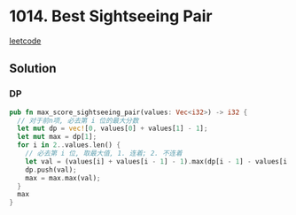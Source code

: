 # 1014. Best Sightseeing Pair

[leetcode](https://leetcode-cn.com/problems/best-sightseeing-pair/)

## Solution

### DP

```rs
pub fn max_score_sightseeing_pair(values: Vec<i32>) -> i32 {
  // 对于前n项, 必去第 i 位的最大分数
  let mut dp = vec![0, values[0] + values[1] - 1];
  let mut max = dp[1];
  for i in 2..values.len() {
    // 必去第 i 位, 取最大值, 1. 连着; 2. 不连着
    let val = (values[i] + values[i - 1] - 1).max(dp[i - 1] - values[i - 1] + values[i] - 1);
    dp.push(val);
    max = max.max(val);
  }
  max
}

```

###